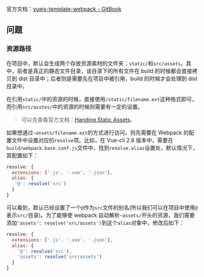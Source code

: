 官方文档：[vuejs-template-webpack - GitBook](http://vuejs-templates.github.io/webpack/)

## 问题

### 资源路径

在项目中，默认会生成两个存放资源素材的文件夹：`static/`和`src/assets`。其中，前者是真正的静态文件目录，该目录下的所有文件在 build 的时候都会直接拷贝到 dist 目录中；后者则是需要先在项目中被引用，build 的时候才会处理到 dist 目录中。

在引用`static/`中的资源的时候，直接使用`/static/filename.ext`这种格式即可，而引用`src/asstes/`中的资源的时候则需要有一定的设置。

> 可以先查看官方文档：[Handing Static Assets](http://vuejs-templates.github.io/webpack/static.html)。

如果想通过`~assets/filename.ext`的方式进行访问，则先需要在 Webpack 的配置文件中设置对应的`resolve`项。比如，在 Vue-cli 2.8 版本中，需要在`build/webpack.base.conf.js`文件中，找到`resolve.alias`设置处，默认情况下，其配置如下：

```JavaScript
resolve: {
  extensions: ['.js', '.vue', '.json'],
  alias: {
   '@': resolve('src')
  }
}
```

可以看到，默认已经设置了一个`@`作为`src`文件的别名(所以我们可以在项目中使用`@`表示`src/`目录)。为了能够使 webpack 自动解析`~assets/`开头的资源，我们需要添加`'assets': resolve('src/assets')`到这个`alias`对象中，修改后如下：


```JavaScript
resolve: {
  extensions: ['.js', '.vue', '.json'],
  alias: {
    '@': resolve('src'),
    'assets': resolve('src/assets')
  }
}
```


